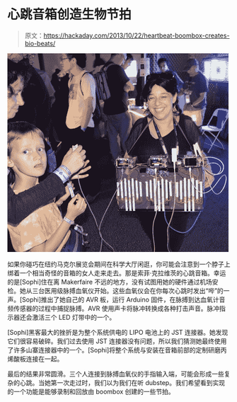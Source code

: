 # 心跳音箱创造生物节拍

> 原文：<https://hackaday.com/2013/10/22/heartbeat-boombox-creates-bio-beats/>

![sophi1](img/15dd933d834921b4ed5856d4d8744cd5.png)

如果你碰巧在纽约马克尔展览会期间在科学大厅闲逛，你可能会注意到一个脖子上绑着一个相当奇怪的音箱的女人走来走去。那是索菲·克拉维茨的心跳音箱。幸运的是[Sophi]住在离 Makerfaire 不远的地方，没有试图用她的硬件通过机场安检。她从三台医用级脉搏血氧仪开始。这些血氧仪会在你每次心跳时发出“哔”的一声。[Sophi]推出了她自己的 AVR 板，运行 Arduino 固件，在脉搏到达血氧计音频传感器的过程中捕捉脉搏。AVR 使用声卡将脉冲转换成各种打击声音。脉冲指示器还会激活三个 LED 灯带中的一个。

[Sophi]黑客最大的挫折是为整个系统供电的 LIPO 电池上的 JST 连接器。她发现它们很容易破碎。我们过去使用 JST 连接器没有问题，所以我们猜测她最终使用了许多山寨连接器中的一个。[Sophi]将整个系统与安装在音箱前部的定制研磨丙烯酸板连接在一起。

最后的结果非常圆滑。三个人连接到脉搏血氧仪的手指输入端，可能会形成一些复杂的心跳。当她第一次走过时，我们以为我们在听 dubstep。我们希望看到实现的一个功能是能够录制和回放由 boombox 创建的一些节拍。